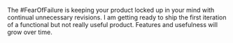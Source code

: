 The #FearOfFailure is keeping your product locked up in your mind with continual unnecessary revisions. I am getting ready to ship the first iteration of a functional but not really useful product. Features and usefulness will grow over time.
